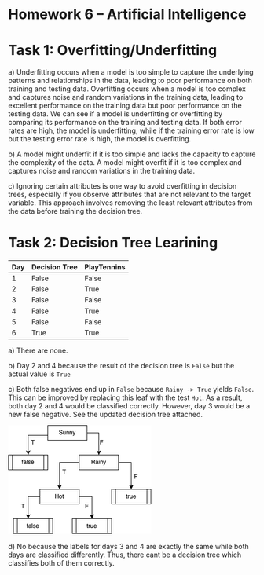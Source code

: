 # Homework 6 – Artificial Intelligence

# Task 1: Overfitting/Underfitting

a) Underfitting occurs when a model is too simple to capture the underlying patterns and relationships in the data, leading to poor performance on both training and testing data. 
Overfitting occurs when a model is too complex and captures noise and random variations in the training data, leading to excellent performance on the training data but poor performance on the testing data. 
We can see if a model is underfitting or overfitting by comparing its performance on the training and testing data. 
If both error rates are high, the model is underfitting, while if the training error rate is low but the testing error rate is high, the model is overfitting.

b) A model might underfit if it is too simple and lacks the capacity to capture the complexity of the data. 
A model might overfit if it is too complex and captures noise and random variations in the training data.

c) Ignoring certain attributes is one way to avoid overfitting in decision trees,  especially if you observe attributes that are not relevant to the target variable.
This approach involves removing the least relevant attributes from the data before training the decision tree.

# Task 2: Decision Tree Learining

| Day | Decision Tree | PlayTennins |
|-----|---------------|-------------|
| 1   | False         | False       |
| 2   | False         | True        |
| 3   | False         | False       |
| 4   | False         | True        |
| 5   | False         | False       |
| 6   | True          | True        |

a) 
There are none.


b)
Day 2 and 4 because the result of the decision tree is `False` but the actual value is `True`

c) 
Both false negatives end up in `False` because `Rainy -> True` yields `False`.
This can be improved by replacing this leaf with the test `Hot`.
As a result, both day 2 and 4 would be classified correctly.
However, day 3 would be a new false negative.
See the updated decision tree attached.

![Updated decision tree (task 2c).](./decisiontree_hw.png)

d)
No because the labels for days 3 and 4 are exactly the same while both days are classified differently.
Thus, there cant be a decision tree which classifies both of them correctly.
